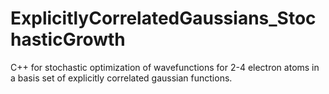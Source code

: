 # ExplicitlyCorrelatedGaussians_StochasticGrowth
C++ for stochastic optimization of wavefunctions for 2-4 electron atoms in a basis set of explicitly correlated gaussian functions. 
